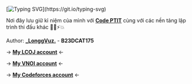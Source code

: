 [![Typing SVG](https://readme-typing-svg.demolab.com?font=Fira+Code&pause=1000&color=E1F700FF&width=1000&repeat=true&lines=Chào+mừng+các+bạn+đến+với+Bảo+Tàng+Code+Lỗi+!!!)](https://git.io/typing-svg)

Nơi đây lưu giữ kỉ niệm của mình với [**Code PTIT**](code.ptit.edu.vn) cùng với các nền tảng lập trình thi đấu khác 🧑‍💻⚡️💥

Author: [**_LonggVuz.**](https://facebook.com/longgvuz/) - **B23DCAT175**

-> [**My LCOJ account**](https://luyencode.net/user/vudinhlong) <-

-> [**My VNOI account**](https://oj.vnoi.info/user/vudinhlong) <-

-> [**My Codeforces account**](https://codeforces.com/profile/vudinhlongg) <-
